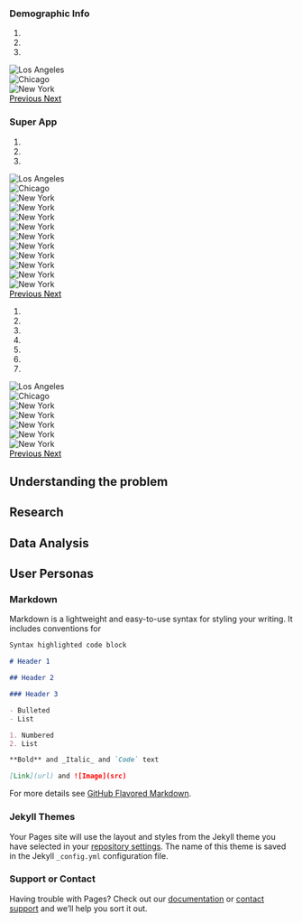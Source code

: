  <h3>Demographic Info</h3>
 <div id="myCarousel" class="carousel slide" data-ride="carousel">
  <!-- Indicators -->
  <ol class="carousel-indicators">
    <li data-target="#myCarousel" data-slide-to="0" class="active"></li>
    <li data-target="#myCarousel" data-slide-to="1"></li>
    <li data-target="#myCarousel" data-slide-to="2"></li>
  </ol>

  <!-- Wrapper for slides -->
  <div class="carousel-inner">
    <div class="item active">
      <img src="img/survey/1.png" alt="Los Angeles">
    </div>
    <div class="item">
      <img src="img/survey/2.png" alt="Chicago">
    </div>
    <div class="item">
      <img src="img/survey/3.png" alt="New York">
    </div>
  </div>

  <!-- Left and right controls -->
  <a style="color:black;background:transparent;" class="left carousel-control" href="#myCarousel" data-slide="prev">
    <span class="glyphicon glyphicon-chevron-left"></span>
    <span class="sr-only">Previous</span>
  </a>
  <a style="color:black;background:transparent;" class="right carousel-control" href="#myCarousel" data-slide="next">
    <span class="glyphicon glyphicon-chevron-right"></span>
    <span class="sr-only">Next</span>
  </a>
</div>

 <h3>Super App</h3>
 <div id="myCarousel" class="carousel slide" data-ride="carousel">
  <!-- Indicators -->
  <ol class="carousel-indicators">
    <li data-target="#superApp" data-slide-to="0" class="active"></li>
    <li data-target="#superApp" data-slide-to="1"></li>
    <li data-target="#superApp" data-slide-to="2"></li>
  </ol>

  <!-- Wrapper for slides -->
  <div class="carousel-inner">
    <div class="item active">
      <img src="img/survey/4.png" alt="Los Angeles">
    </div>
    <div class="item">
      <img src="img/survey/5.png" alt="Chicago">
    </div>
    <div class="item">
      <img src="img/survey/6.png" alt="New York">
    </div>
    <div class="item">
      <img src="img/survey/7.png" alt="New York">
    </div>
    <div class="item">
      <img src="img/survey/8.png" alt="New York">
    </div>
    <div class="item">
      <img src="img/survey/9.png" alt="New York">
    </div>
    <div class="item">
      <img src="img/survey/10.png" alt="New York">
    </div>
    <div class="item">
      <img src="img/survey/11.png" alt="New York">
    </div>
    <div class="item">
      <img src="img/survey/12.png" alt="New York">
    </div>
    <div class="item">
      <img src="img/survey/13.png" alt="New York">
    </div>
    <div class="item">
      <img src="img/survey/14.png" alt="New York">
    </div>
    <div class="item">
      <img src="img/survey/15.png" alt="New York">
    </div> 
  </div>

  <!-- Left and right controls -->
  <a style="color:black;background:transparent;" class="left carousel-control" href="#myCarousel" data-slide="prev">
    <span class="glyphicon glyphicon-chevron-left"></span>
    <span class="sr-only">Previous</span>
  </a>
  <a style="color:black;background:transparent;" class="right carousel-control" href="#myCarousel" data-slide="next">
    <span class="glyphicon glyphicon-chevron-right"></span>
    <span class="sr-only">Next</span>
  </a>
</div>

<div id="myCarousel" class="carousel slide" data-ride="carousel">
  <!-- Indicators -->
  <ol class="carousel-indicators">
    <li data-target="#superApp2" data-slide-to="0" class="active"></li>
    <li data-target="#superApp2" data-slide-to="1"></li>
    <li data-target="#superApp2" data-slide-to="2"></li>
   <li data-target="#superApp2" data-slide-to="2"></li>
   <li data-target="#superApp2" data-slide-to="2"></li>
   <li data-target="#superApp2" data-slide-to="2"></li>
   <li data-target="#superApp2" data-slide-to="2"></li>
  </ol>

  <!-- Wrapper for slides -->
  <div class="carousel-inner">
    <div class="item active">
      <img src="img/survey/16.png" alt="Los Angeles">
    </div>
    <div class="item">
      <img src="img/survey/17.png" alt="Chicago">
    </div>
    <div class="item">
      <img src="img/survey/18.png" alt="New York">
    </div>
    <div class="item">
      <img src="img/survey/19.png" alt="New York">
    </div>
    <div class="item">
      <img src="img/survey/20.png" alt="New York">
    </div>
    <div class="item">
      <img src="img/survey/21.png" alt="New York">
    </div>
    <div class="item">
      <img src="img/survey/22ng" alt="New York">
 </div>
  </div>

  <!-- Left and right controls -->
  <a style="color:black;background:transparent;" class="left carousel-control" href="#myCarousel" data-slide="prev">
    <span class="glyphicon glyphicon-chevron-left"></span>
    <span class="sr-only">Previous</span>
  </a>
  <a style="color:black;background:transparent;" class="right carousel-control" href="#myCarousel" data-slide="next">
    <span class="glyphicon glyphicon-chevron-right"></span>
    <span class="sr-only">Next</span>
  </a>
</div>

<h2 id= "understanding"> Understanding the problem</h2>

<h2 id= "research"> Research</h2>

<h2 id= "dataAnalysis"> Data Analysis</h2>

<h2 id= "personas"> User Personas</h2>

### Markdown

Markdown is a lightweight and easy-to-use syntax for styling your writing. It includes conventions for

```markdown
Syntax highlighted code block

# Header 1

## Header 2

### Header 3

- Bulleted
- List

1. Numbered
2. List

**Bold** and _Italic_ and `Code` text

[Link](url) and ![Image](src)
```

For more details see [GitHub Flavored Markdown](https://guides.github.com/features/mastering-markdown/).

### Jekyll Themes

Your Pages site will use the layout and styles from the Jekyll theme you have selected in your [repository settings](https://github.com/KarinKazarian/SOEN357/settings). The name of this theme is saved in the Jekyll `_config.yml` configuration file.

### Support or Contact

Having trouble with Pages? Check out our [documentation](https://docs.github.com/categories/github-pages-basics/) or [contact support](https://support.github.com/contact) and we’ll help you sort it out.
